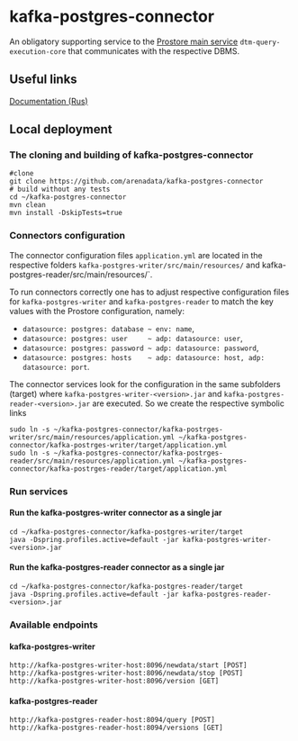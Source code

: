 # kafka-postgres-connector
An obligatory supporting service to the [Prostore main service](https://github.com/arenadata/prostore) `dtm-query-execution-core` that
communicates with the respective DBMS.

## Useful links
[Documentation (Rus)](https://arenadata.github.io/docs_prostore/getting_started/getting_started.html)

## Local deployment

### The cloning and building of kafka-postgres-connector
```shell script
#clone
git clone https://github.com/arenadata/kafka-postgres-connector
# build without any tests 
cd ~/kafka-postgres-connector
mvn clean
mvn install -DskipTests=true
```

### Connectors configuration
The connector configuration files `application.yml` are located in the respective folders
`kafka-postgres-writer/src/main/resources/` and kafka-postgres-reader/src/main/resources/`.

To run connectors correctly one has to adjust respective configuration files for `kafka-postgres-writer` and `kafka-postgres-reader` to match the key values with the Prostore configuration, namely:
-    `datasource: postgres: database ~ env: name`,
-    `datasource: postgres: user     ~ adp: datasource: user`,
-    `datasource: postgres: password ~ adp: datasource: password`,
-    `datasource: postgres: hosts    ~ adp: datasource: host, adp: datasource: port`.

The connector services look for the configuration in the same subfolders (target) where `kafka-postgres-writer-<version>.jar` and `kafka-postgres-reader-<version>.jar` are executed.
So we create the respective symbolic links
```shell script
sudo ln -s ~/kafka-postgres-connector/kafka-postrges-writer/src/main/resources/application.yml ~/kafka-postgres-connector/kafka-postrges-writer/target/application.yml
sudo ln -s ~/kafka-postgres-connector/kafka-postrges-reader/src/main/resources/application.yml ~/kafka-postgres-connector/kafka-postrges-reader/target/application.yml
```

### Run services
#### Run the kafka-postgres-writer connector as a single jar
```shell script
cd ~/kafka-postgres-connector/kafka-postgres-writer/target
java -Dspring.profiles.active=default -jar kafka-postgres-writer-<version>.jar
```
#### Run the kafka-postgres-reader connector as a single jar
```shell script
cd ~/kafka-postgres-connector/kafka-postgres-reader/target
java -Dspring.profiles.active=default -jar kafka-postgres-reader-<version>.jar
```

### Available endpoints
#### kafka-postgres-writer
```shell script
http://kafka-postgres-writer-host:8096/newdata/start [POST]
http://kafka-postgres-writer-host:8096/newdata/stop [POST]
http://kafka-postgres-writer-host:8096/version [GET]
```

#### kafka-postgres-reader
```shell script
http://kafka-postgres-reader-host:8094/query [POST]
http://kafka-postgres-reader-host:8094/versions [GET]
```
